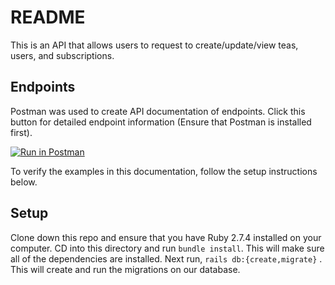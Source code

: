 # README

This is an API that allows users to request to create/update/view teas, users, and subscriptions. 

## Endpoints 

Postman was used to create API documentation of endpoints. Click this button for detailed endpoint information (Ensure that Postman is installed first). 

[![Run in Postman](https://run.pstmn.io/button.svg)](https://app.getpostman.com/run-collection/41440e22a9befbff4aa8?action=collection%2Fimport)

To verify the examples in this documentation, follow the setup instructions below. 

## Setup

Clone down this repo and ensure that you have Ruby 2.7.4 installed on your computer. 
CD into this directory and run `bundle install`. This will make sure all of the dependencies are installed. 
Next run, `rails db:{create,migrate}` . This will create and run the migrations on our database. 